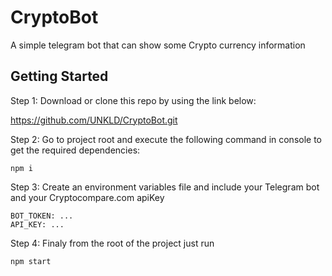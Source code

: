 # CryptoBot

A simple telegram bot that can show some Crypto currency information 

## Getting Started

Step 1:
Download or clone this repo by using the link below:

https://github.com/UNKLD/CryptoBot.git


Step 2:
Go to project root and execute the following command in console to get the required dependencies:
```
npm i
```
Step 3: 
Create an environment variables file and include your Telegram bot  and your Cryptocompare.com apiKey

```
BOT_TOKEN: ...
API_KEY: ...
```
Step 4:
Finaly from the root of the project just run 
```
npm start
```
